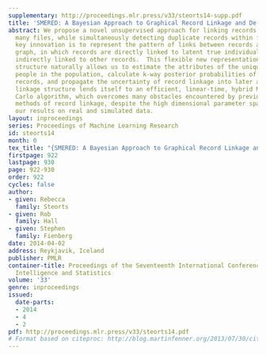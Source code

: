 ```yaml
---
supplementary: http://proceedings.mlr.press/v33/steorts14-supp.pdf
title: 'SMERED: A Bayesian Approach to Graphical Record Linkage and De-duplication'
abstract: We propose a novel unsupervised approach for linking records across arbitrarily
  many files, while simultaneously detecting duplicate records within files.  Our
  key innovation is to represent the pattern of links between records as a bipartite
  graph, in which records are directly linked to latent true individuals, and only
  indirectly linked to other records.  This flexible new representation of the linkage
  structure naturally allows us to estimate the attributes of the unique observable
  people in the population, calculate k-way posterior probabilities of matches across
  records, and propagate the uncertainty of record linkage into later analyses. Our
  linkage structure lends itself to an efficient, linear-time, hybrid Markov chain  Monte
  Carlo algorithm, which overcomes many obstacles encountered by previously proposed
  methods of record linkage, despite the high dimensional parameter space. We assess
  our results on real and simulated data.
layout: inproceedings
series: Proceedings of Machine Learning Research
id: steorts14
month: 0
tex_title: "{SMERED: A Bayesian Approach to Graphical Record Linkage and De-duplication}"
firstpage: 922
lastpage: 930
page: 922-930
order: 922
cycles: false
author:
- given: Rebecca
  family: Steorts
- given: Rob
  family: Hall
- given: Stephen
  family: Fienberg
date: 2014-04-02
address: Reykjavik, Iceland
publisher: PMLR
container-title: Proceedings of the Seventeenth International Conference on Artificial
  Intelligence and Statistics
volume: '33'
genre: inproceedings
issued:
  date-parts:
  - 2014
  - 4
  - 2
pdf: http://proceedings.mlr.press/v33/steorts14.pdf
# Format based on citeproc: http://blog.martinfenner.org/2013/07/30/citeproc-yaml-for-bibliographies/
---
```


